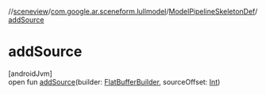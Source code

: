 //[sceneview](../../../index.md)/[com.google.ar.sceneform.lullmodel](../index.md)/[ModelPipelineSkeletonDef](index.md)/[addSource](add-source.md)

# addSource

[androidJvm]\
open fun [addSource](add-source.md)(builder: [FlatBufferBuilder](../../com.google.flatbuffers/-flat-buffer-builder/index.md), sourceOffset: [Int](https://kotlinlang.org/api/latest/jvm/stdlib/kotlin/-int/index.html))

